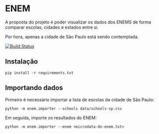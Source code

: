 # ENEM
A proposta do projeto é poder visualizar os dados dos ENEMS de forma comparar escolas, cidades e estados entre si.

Por hora, apenas a cidade de São Paulo está sendo contemplada.

[![Build Status](https://travis-ci.org/reu/enem.png)](https://travis-ci.org/reu/enem)

## Instalação

`pip install -r requirements.txt`

## Importando dados

Primeiro é necessário importar a lista de escolas da cidade de São Paulo:

`python -m enem.importer --schools data/schools-sp.csv`

Em seguida, importe os resultados do ENEM:

`python -m enem.importer --enem <microdata-do-enem.txt>`

